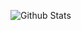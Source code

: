 ![Github Stats](https://github-readme-stats.vercel.app/api?username=fangjie0523&show_icons=true&count_private=true&theme=buefy)

